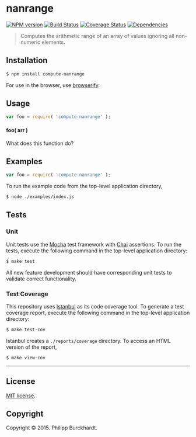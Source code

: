 nanrange
===
[![NPM version][npm-image]][npm-url] [![Build Status][travis-image]][travis-url] [![Coverage Status][coveralls-image]][coveralls-url] [![Dependencies][dependencies-image]][dependencies-url]

> Computes the arithmetic range of an array of values ignoring all non-numeric elements.


## Installation

``` bash
$ npm install compute-nanrange
```

For use in the browser, use [browserify](https://github.com/substack/node-browserify).


## Usage

``` javascript
var foo = require( 'compute-nanrange' );
```

#### foo( arr )

What does this function do?


## Examples

``` javascript
var foo = require( 'compute-nanrange' );
```

To run the example code from the top-level application directory,

``` bash
$ node ./examples/index.js
```


## Tests

### Unit

Unit tests use the [Mocha](http://mochajs.org/) test framework with [Chai](http://chaijs.com) assertions. To run the tests, execute the following command in the top-level application directory:

``` bash
$ make test
```

All new feature development should have corresponding unit tests to validate correct functionality.


### Test Coverage

This repository uses [Istanbul](https://github.com/gotwarlost/istanbul) as its code coverage tool. To generate a test coverage report, execute the following command in the top-level application directory:

``` bash
$ make test-cov
```

Istanbul creates a `./reports/coverage` directory. To access an HTML version of the report,

``` bash
$ make view-cov
```


---
## License

[MIT license](http://opensource.org/licenses/MIT). 


## Copyright

Copyright &copy; 2015. Philipp Burckhardt.


[npm-image]: http://img.shields.io/npm/v/compute-nanrange.svg
[npm-url]: https://npmjs.org/package/compute-nanrange

[travis-image]: http://img.shields.io/travis/compute-io/nanrange/master.svg
[travis-url]: https://travis-ci.org/compute-io/nanrange

[coveralls-image]: https://img.shields.io/coveralls/compute-io/nanrange/master.svg
[coveralls-url]: https://coveralls.io/r/compute-io/nanrange?branch=master

[dependencies-image]: http://img.shields.io/david/compute-io/nanrange.svg
[dependencies-url]: https://david-dm.org/compute-io/nanrange

[dev-dependencies-image]: http://img.shields.io/david/dev/compute-io/nanrange.svg
[dev-dependencies-url]: https://david-dm.org/dev/compute-io/nanrange

[github-issues-image]: http://img.shields.io/github/issues/compute-io/nanrange.svg
[github-issues-url]: https://github.com/compute-io/nanrange/issues
